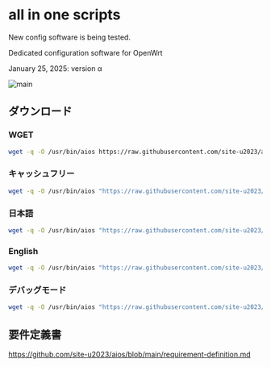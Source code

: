 # all in one scripts

New config software is being tested.

Dedicated configuration software for OpenWrt

January 25, 2025: version α

![main](https://github.com/user-attachments/assets/ebfc8ca2-a42e-470c-9a89-9b5e3eb4ccb8)


## ダウンロード

### WGET
```sh
wget -q -O /usr/bin/aios https://raw.githubusercontent.com/site-u2023/aios/main/aios; aios
```

### キャッシュフリー
```sh
wget -q -O /usr/bin/aios "https://raw.githubusercontent.com/site-u2023/aios/main/aios?cache_bust=$(date +%s)"; aios
```

### 日本語
```sh
wget -q -O /usr/bin/aios "https://raw.githubusercontent.com/site-u2023/aios/main/aios?cache_bust=$(date +%s)"; aios 日本
```
### English
```sh
wget -q -O /usr/bin/aios "https://raw.githubusercontent.com/site-u2023/aios/main/aios?cache_bust=$(date +%s)"; aios English
```

### デバッグモード
```sh
wget -q -O /usr/bin/aios "https://raw.githubusercontent.com/site-u2023/aios/main/aios?cache_bust=$(date +%s)"; aios -d
```

## 要件定義書

https://github.com/site-u2023/aios/blob/main/requirement-definition.md
